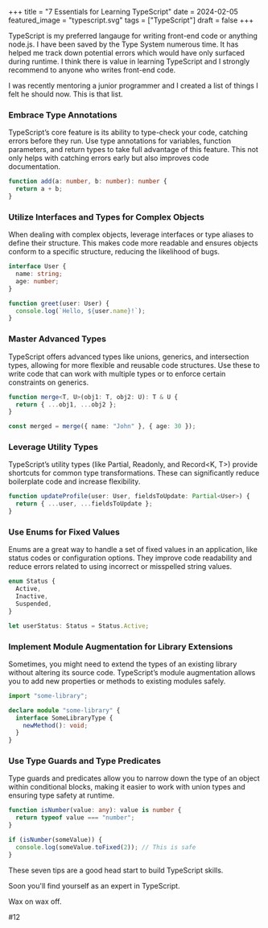 +++
title = "7 Essentials for Learning TypeScript"
date = 2024-02-05
featured_image = "typescript.svg"
tags = ["TypeScript"]
draft = false
+++


TypeScript is my preferred langauge for writing front-end code or anything node.js. I have been saved by the Type System numerous time. It has helped me track down potential errors which would have only surfaced during runtime. I think there is value in learning TypeScript and I strongly recommend to anyone who writes front-end code.

I was recently mentoring a junior programmer and I created a list of things I felt he should now. This is that list.

### Embrace Type Annotations

TypeScript’s core feature is its ability to type-check your code, catching errors before they run. Use type annotations for variables, function parameters, and return types to take full advantage of this feature. This not only helps with catching errors early but also improves code documentation.

```typescript
function add(a: number, b: number): number {
  return a + b;
}
```

### Utilize Interfaces and Types for Complex Objects

When dealing with complex objects, leverage interfaces or type aliases to define their structure. This makes code more readable and ensures objects conform to a specific structure, reducing the likelihood of bugs.

```typescript
interface User {
  name: string;
  age: number;
}

function greet(user: User) {
  console.log(`Hello, ${user.name}!`);
}
```

### Master Advanced Types

TypeScript offers advanced types like unions, generics, and intersection types, allowing for more flexible and reusable code structures. Use these to write code that can work with multiple types or to enforce certain constraints on generics.

```typescript
function merge<T, U>(obj1: T, obj2: U): T & U {
  return { ...obj1, ...obj2 };
}

const merged = merge({ name: "John" }, { age: 30 });
```

### Leverage Utility Types

TypeScript’s utility types (like Partial<T>, Readonly<T>, and Record<K, T>) provide shortcuts for common type transformations. These can significantly reduce boilerplate code and increase flexibility.

```typescript
function updateProfile(user: User, fieldsToUpdate: Partial<User>) {
  return { ...user, ...fieldsToUpdate };
}
```

### Use Enums for Fixed Values

Enums are a great way to handle a set of fixed values in an application, like status codes or configuration options. They improve code readability and reduce errors related to using incorrect or misspelled string values.

```typescript
enum Status {
  Active,
  Inactive,
  Suspended,
}

let userStatus: Status = Status.Active;
```

### Implement Module Augmentation for Library Extensions

Sometimes, you might need to extend the types of an existing library without altering its source code. TypeScript’s module augmentation allows you to add new properties or methods to existing modules safely.

```typescript
import "some-library";

declare module "some-library" {
  interface SomeLibraryType {
    newMethod(): void;
  }
}
```

### Use Type Guards and Type Predicates

Type guards and predicates allow you to narrow down the type of an object within conditional blocks, making it easier to work with union types and ensuring type safety at runtime.

```typescript
function isNumber(value: any): value is number {
  return typeof value === "number";
}

if (isNumber(someValue)) {
  console.log(someValue.toFixed(2)); // This is safe
}
```

These seven tips are a good head start to build TypeScript skills.

Soon you'll find yourself as an expert in TypeScript.

Wax on wax off.

#12
